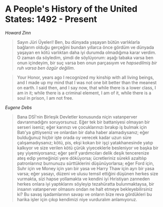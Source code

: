 # A People's History of the United States: 1492 - Present

*Howard Zinn*

> Sayın Jüri Üyeleri! Ben, bu dünyada yaşayan bütün varlıklarla bağlarım
> olduğu gerçeğini bundan yıllarca önce gördüm ve dünyada yaşayan en kötü
> varlıktan daha iyi durumda olmadığıma karar verdim. O zaman da söyledim,
> şimdi de söylüyorum: aşağı tabaka varsa ben onun içindeyim, bir suç
> varsa ben onun parçasıyım ve *hapsedilmiş bir ruh varsa ben özgür
> değilim*.


> Your Honor, years ago I recognized my kinship with all living beings,
> and I made up my mind that I was not one bit better than the meanest on
> earth. I said then, and I say now, that while there is a lower class, I
> am in it; while there is a criminal element, I am of it, while there is
> a soul in prison, I am not free.

*Eugene Debs*

> Bana DSİ'nin Birleşik Devletler konusunda niçin vatanperver davranmadığını
> soruyorsunuz. Eğer tek bir battaniyesi olmayan bir serseri iseniz; eğer
> karınızı ve çocuklarınızı bırakıp iş bulmak için Batı'ya gittiyseniz ve
> onlardan bir daha haber alamadıysanız; eğer bulduğunuz hiçbir işte orada oy
> verecek kadar uzun süre çalışamadıysanız; kötü, pis, ekşi kokan bir işçi
> yatakhanesinde yatıp kalkıyor ve size verilen kötü çürük yiyeceklerle
> besleniyor ve başka bir şey yiyemiyorsanız; eğer şerif yardımcıları delik
> deşik tencerenize ateş edip yemeğinizi yere döküyorsa; ücretleriniz sürekli
> azaltılıp patronlarınız burnunuzu sürttüklerini düşünüyorlarsa; eğer Ford
> için, Suhr için ve Money için yarı bir yasa ve Harry Thaw için ayrı bir yasa
> varsa; eğer yasayı, düzeni ve ulusu temsil ettiğini düşünen herkes size
> vurmakta, sizi hapse yollamakta ve kendini iyi Hıristiyan zanneden herkes
> onlara iyi yaptıklarını söyleyip tezahüratta bulunmaktaysa, bir insanın
> vatanperver olmasını ondan ne halt etmeye bekleyebilirsiniz ki? Bu savaş
> işadamlarının savaşı ve onların bize reva gördükleri bu harika işler için
> çıkıp kendimizi niye vurduralım anlamıyoruz.
